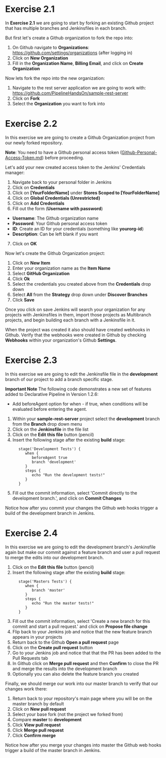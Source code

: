 # Exercise 2.1

In **Exercise 2.1** we are going to start by forking an existing Github project that has multiple branches and Jenkinsfiles in each branch.

But first let's create a Github organization to fork the repo into:

1. On Github navigate to **Organizations**: https://github.com/settings/organizations (after logging in)
2. Click on **New Organization**
3. Fill in the **Organization Name**, **Billing Email**, and click on **Create Organization**

Now lets fork the repo into the new organization:

1. Navigate to the rest server application we are going to work with: https://github.com/PipelineHandsOn/sample-rest-server
2. Click on **Fork**
3. Select the **Organization** you want to fork into

# Exercise 2.2

In this exercise we are going to create a Github Organization project from our newly forked repository.

**Note**: You need to have a Github personal access token ([Github-Personal-Access-Token.md](Github-Personal-Access-Token.md)) before proceeding.

Let's add your new created access token to the Jenkins' Credentials manager:

1. Navigate back to your personal folder in Jenkins
2. Click on **Credentials**
3. Click on **[YourFolderName]** under **Stores Scoped to [YourFolderName]**
4. Click on **Global Credentials (Unrestricted)**
5. Click on **Add Credentials**
6. Fill out the form (**Username with password**)
  - **Username**: The Github organization name
  - **Password**: Your Github personal access token
  - **ID**: Create an ID for your credentials (something like **yourorg-id**)
  - **Description**: Can be left blank if you want
7. Click on **OK**

Now let's create the Github Organization project:

1. Click on **New Item**
2. Enter your organization name as the **Item Name**
3. Select **GitHub Organization**
4. Click **Ok**
5. Select the credentials you created above from the **Credentials** drop down
6. Select **All** from the **Strategy** drop down under **Discover Branches**
7. Click **Save**

Once you click on save Jenkins will search your organization for any projects with Jenkinsfiles in them, import those projects as Multibranch projects, and begin building each branch with a Jenkinsfile in it.

When the project was created it also should have created webhooks in Github. Verify that the webhooks were created in Github by checking **Webhooks** within your organization's Github **Settings**.

# Exercise 2.3

In this exercise we are going to edit the Jenkinsfile file in the **development** branch of our project to add a branch specific stage.

**Important Note** The following code demonstrates a new set of features added to Declarative Pipeline in Version 1.2.6:

  - Add beforeAgent option for when - if true, when conditions will be evaluated before entering the agent.

1. Within your **sample-rest-server** project select the **development** branch from the **Branch** drop down menu
2. Click on the **Jenkinsfile** in the file list
3. Click on the **Edit this file** button (pencil)
4. Insert the following stage after the existing **build** stage:

```
      stage('Development Tests') {
         when {
            beforeAgent true
            branch 'development'
         }
         steps {
            echo "Run the development tests!"
         }
      }
```

5. Fill out the commit information, select 'Commit directly to the development branch.', and click on **Commit Changes**

Notice how after you commit your changes the Github web hooks trigger a build of the development branch in Jenkins.

# Exercise 2.4

In this exercise we are going to edit the development branch's Jenkinsfile again but make our commit against a feature branch and user a pull request to merge the edits into our development branch.

1. Click on the **Edit this file** button (pencil)
2. Insert the following stage after the existing **build** stage:

```
      stage('Masters Tests') {
         when {
            branch 'master'
         }
         steps {
            echo "Run the master tests!"
         }
      }
```

3. Fill out the commit information, select 'Create a new branch for this commit and start a pull request.' and click on **Propose file change**
4. Flip back to your Jenkins job and notice that the new feature branch appears in your projects
5. Return back to the Github **Open a pull request** page
6. Click on the **Create pull request** button
7. Go to your Jenkins job and notice that that the PR has been added to the Pull Requests tab
8. In Github click on **Merge pull request** and then **Confirm** to close the PR and merge the results into the development branch
9. Optionally you can also delete the feature branch you created

Finally, we should merge our work into our master branch to verify that our changes work there:

1. Return back to your repository's main page where you will be on the master branch by default
2. Click on **New pull request**
3. Select your base fork (not the project we forked from)
4. Compare **master** to **development**
5. Click **View pull request**
6. Click **Merge pull request**
7. Click **Confirm merge**

Notice how after you merge your changes into master the Github web hooks trigger a build of the master branch in Jenkins.



